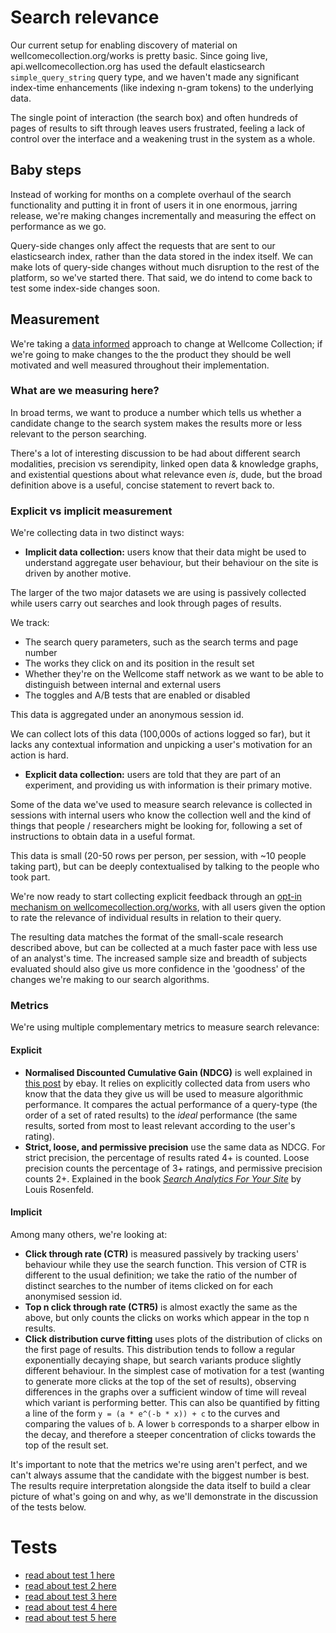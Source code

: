 # Search relevance

Our current setup for enabling discovery of material on wellcomecollection.org/works is pretty basic. Since going live, api.wellcomecollection.org has used the default elasticsearch `simple_query_string` query type, and we haven't made any significant index-time enhancements (like indexing n-gram tokens) to the underlying data.

The single point of interaction (the search box) and often hundreds of pages of results to sift through leaves users frustrated, feeling a lack of control over the interface and a weakening trust in the system as a whole.

## Baby steps

Instead of working for months on a complete overhaul of the search functionality and putting it in front of users it in one enormous, jarring release, we're making changes incrementally and measuring the effect on performance as we go.

Query-side changes only affect the requests that are sent to our elasticsearch index, rather than the data stored in the index itself. We can make lots of query-side changes without much disruption to the rest of the platform, so we've started there. That said, we do intend to come back to test some index-side changes soon.

## Measurement

We're taking a [data informed](https://stacks.wellcomecollection.org/data-informed-not-data-driven-13377c77d198) approach to change at Wellcome Collection; if we're going to make changes to the the product they should be well motivated and well measured throughout their implementation.

### What are we measuring here?

In broad terms, we want to produce a number which tells us whether a candidate change to the search system makes the results more or less relevant to the person searching.

There's a lot of interesting discussion to be had about different search modalities, precision vs serendipity, linked open data & knowledge graphs, and existential questions about what relevance even _is_, dude, but the broad definition above is a useful, concise statement to revert back to.

### Explicit vs implicit measurement

We're collecting data in two distinct ways:

- **Implicit data collection:** users know that their data might be used to understand aggregate user behaviour, but their behaviour on the site is driven by another motive.

The larger of the two major datasets we are using is passively collected while users carry out searches and look through pages of results.

We track:

- The search query parameters, such as the search terms and page number
- The works they click on and its position in the result set
- Whether they're on the Wellcome staff network as we want to be able to distinguish between internal and external users
- The toggles and A/B tests that are enabled or disabled

This data is aggregated under an anonymous session id.

We can collect lots of this data (100,000s of actions logged so far), but it lacks any contextual information and unpicking a user's motivation for an action is hard.

- **Explicit data collection:** users are told that they are part of an experiment, and providing us with information is their primary motive.

Some of the data we've used to measure search relevance is collected in sessions with internal users who know the collection well and the kind of things that people / researchers might be looking for, following a set of instructions to obtain data in a useful format.

This data is small (20-50 rows per person, per session, with ~10 people taking part), but can be deeply contextualised by talking to the people who took part.

We're now ready to start collecting explicit feedback through an [opt-in mechanism on wellcomecollection.org/works](https://github.com/wellcometrust/wellcomecollection.org/issues/4411), with all users given the option to rate the relevance of individual results in relation to their query.

The resulting data matches the format of the small-scale research described above, but can be collected at a much faster pace with less use of an analyst's time. The increased sample size and breadth of subjects evaluated should also give us more confidence in the 'goodness' of the changes we're making to our search algorithms.

### Metrics

We're using multiple complementary metrics to measure search relevance:

#### Explicit

- **Normalised Discounted Cumulative Gain (NDCG)** is well explained in [this post](https://www.ebayinc.com/stories/blogs/tech/measuring-search-relevance/) by ebay. It relies on explicitly collected data from users who know that the data they give us will be used to measure algorithmic performance. It compares the actual performance of a query-type (the order of a set of rated results) to the _ideal_ performance (the same results, sorted from most to least relevant according to the user's rating).
- **Strict, loose, and permissive precision** use the same data as NDCG. For strict precision, the percentage of results rated 4+ is counted. Loose precision counts the percentage of 3+ ratings, and permissive precision counts 2+. Explained in the book [_Search Analytics For Your Site_](https://rosenfeldmedia.com/books/search-analytics-for-your-site/) by Louis Rosenfeld.

#### Implicit

Among many others, we're looking at:

- **Click through rate (CTR)** is measured passively by tracking users' behaviour while they use the search function. This version of CTR is different to the usual definition; we take the ratio of the number of distinct searches to the number of items clicked on for each anonymised session id.
- **Top n click through rate (CTR5)** is almost exactly the same as the above, but only counts the clicks on works which appear in the top n results.
- **Click distribution curve fitting** uses plots of the distribution of clicks on the first page of results. This distribution tends to follow a regular exponentially decaying shape, but search variants produce slightly different behaviour. In the simplest case of motivation for a test (wanting to generate more clicks at the top of the set of results), observing differences in the graphs over a sufficient window of time will reveal which variant is performing better. This can also be quantified by fitting a line of the form `y = (a * e^(-b * x)) + c` to the curves and comparing the values of `b`. A lower `b` corresponds to a sharper elbow in the decay, and therefore a steeper concentration of clicks towards the top of the result set.

It's important to note that the metrics we're using aren't perfect, and we can't always assume that the candidate with the biggest number is best. The results require interpretation alongside the data itself to build a clear picture of what's going on and why, as we'll demonstrate in the discussion of the tests below.

# Tests

- [read about test 1 here](./001_explicit_feedback.md)
- [read about test 2 here](./002_implicit_feedback.md)
- [read about test 3 here](./003_adding_notes.md)
- [read about test 4 here](./004_AND_or_OR.md)
- [read about test 5 here](./005_stacked_queries.md)
